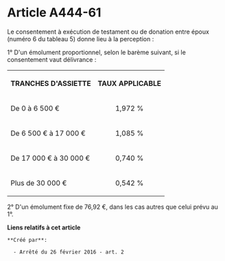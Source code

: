 # Article A444-61

Le consentement à exécution de testament ou de donation entre époux (numéro 6 du tableau 5) donne lieu à la perception : 

1° D'un émolument proportionnel, selon le barème suivant, si le consentement vaut délivrance : 

<table>
    <tbody>
      <tr>
        <th>

TRANCHES D'ASSIETTE 

</th>
        <th>

TAUX APPLICABLE 

</th>
      </tr>
      <tr>
        <td align="left" valign="middle">

De 0 à 6 500 € 

</td>
        <td valign="middle" align="center">

1,972 % 

</td>
      </tr>
      <tr>
        <td valign="middle" align="left">

De 6 500 € à 17 000 € 

</td>
        <td align="center" valign="middle">

1,085 % 

</td>
      </tr>
      <tr>
        <td valign="middle" align="left">

De 17 000 € à 30 000 € 

</td>
        <td valign="middle" align="center">

0,740 % 

</td>
      </tr>
      <tr>
        <td valign="middle" align="left">

Plus de 30 000 € 

</td>
        <td align="center" valign="middle">

0,542 % 

</td>
      </tr>
    </tbody>
  </table>

2° D'un émolument fixe de 76,92 €, dans les cas autres que celui prévu au 1°.

**Liens relatifs à cet article**

	**Créé par**:

	  - Arrêté du 26 février 2016 - art. 2
